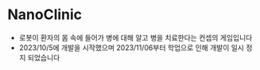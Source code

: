 # NanoClinic

- 로봇이 환자의 몸 속에 들어가 병에 대해 알고 병을 치료한다는 컨셉의 게임입니다
- 2023/10/5에 개발을 시작했으며 2023/11/06부터 학업으로 인해 개발이 일시 정지 되었습니다
